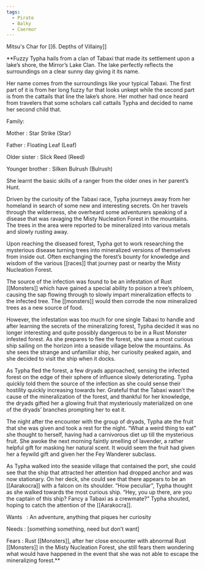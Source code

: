 ```yaml
---
tags:
  - Pirate
  - Balky
  - Caermor
---
```

Mitsu's Char for [[6. Depths of Villainy]]

**Fuzzy Typha hails from a clan of Tabaxi that made its settlement upon a lake’s shore, the Mirror’s Lake Clan. The lake perfectly reflects the surroundings on a clear sunny day giving it its name.

Her name comes from the surroundings like your typical Tabaxi. The first part of it is from her long fuzzy fur that looks unkept while the second part is from the cattails that line the lake’s shore. Her mother had once heard from travelers that some scholars call cattails Typha and decided to name her second child that.

Family:

Mother : Star Strike (Star)

Father : Floating Leaf (Leaf)

Older sister : Slick Reed (Reed)

Younger brother : Silken Bulrush (Bulrush)

She learnt the basic skills of a ranger from the older ones in her parent’s Hunt.

Driven by the curiosity of the Tabaxi race, Typha journeys away from her homeland in search of some new and interesting secrets. On her travels through the wilderness, she overheard some adventurers speaking of a disease that was ravaging the Misty Nucleation Forest in the mountains. The trees in the area were reported to be mineralized into various metals and slowly rusting away.

Upon reaching the diseased forest, Typha got to work researching the mysterious disease turning trees into mineralized versions of themselves from inside out. Often exchanging the forest’s bounty for knowledge and wisdom of the various [[races]] that journey past or nearby the Misty Nucleation Forest.

The source of the infection was found to be an infestation of Rust [[Monsters]] which have gained a special ability to poison a tree’s phloem, causing the sap flowing through to slowly impart mineralization effects to the infected tree. The [[monsters]] would then corrode the now mineralized trees as a new source of food.

However, the infestation was too much for one single Tabaxi to handle and after learning the secrets of the mineralizing forest, Typha decided it was no longer interesting and quite possibly dangerous to be in a Rust Monster infested forest. As she prepares to flee the forest, she saw a most curious ship sailing on the horizon into a seaside village below the mountains. As she sees the strange and unfamiliar ship, her curiosity peaked again, and she decided to visit the ship when it docks.

As Typha fled the forest, a few dryads approached, sensing the infected forest on the edge of their sphere of influence slowly deteriorating. Typha quickly told them the source of the infection as she could sense their hostility quickly increasing towards her. Grateful that the Tabaxi wasn’t the cause of the mineralization of the forest, and thankful for her knowledge, the dryads gifted her a glowing fruit that mysteriously materialized on one of the dryads’ branches prompting her to eat it.

The night after the encounter with the group of dryads, Typha ate the fruit that she was given and took a rest for the night. “What a weird thing to eat” she thought to herself, having had a carnivorous diet up till the mysterious fruit. She awoke the next morning faintly smelling of lavender, a rather helpful gift for masking her natural scent. It would seem the fruit had given her a feywild gift and given her the Fey Wanderer subclass.

As Typha walked into the seaside village that contained the port, she could see that the ship that attracted her attention had dropped anchor and was now stationary. On her deck, she could see that there appears to be an [[Aarakocra]] with a falcon on its shoulder. “How peculiar”, Typha thought as she walked towards the most curious ship. “Hey, you up there, are you the captain of this ship? Fancy a Tabaxi as a crewmate?” Typha shouted, hoping to catch the attention of the [[Aarakocra]].

Wants   : An adventure, anything that piques her curiosity

Needs : [something something, need but don’t want]

Fears : Rust [[Monsters]], after her close encounter with abnormal Rust [[Monsters]] in the Misty Nucleation Forest, she still fears them wondering what would have happened in the event that she was not able to escape the mineralizing forest.**

